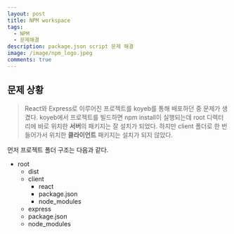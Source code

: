 ```yaml
---
layout: post
title: NPM workspace
tags:
  - NPM
  - 문제해결
description: package.json script 문제 해결
image: /image/npm_logo.jpeg
comments: true
---
```


## 문제 상황

> React와 Express로 이루어진 프로젝트를 koyeb를 통해 배포하던 중 문제가 생겼다.
> koyeb에서 프로젝트를 빌드하면 npm install이 실행되는데
> root 디렉터리에 바로 위치한 **서버**의 패키지는 잘 설치가 되었다.
> 하지만 client 폴더로 한 번 들어가서 위치한 **클라이언트** 패키지는 설치가 되지 않았다.

먼저 프로젝트 폴더 구조는 다음과 같다.

- root
	- dist
	- client
		- react
		- package.json
		- node_modules
	- express
	- package.json
	- node_modules


